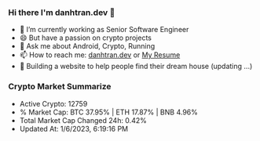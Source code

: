 ### Hi there I'm danhtran.dev 👋

- 🔭 I’m currently working as Senior Software Engineer
- 😄 But have a passion on crypto projects
- 💬 Ask me about Android, Crypto, Running 
- 📫 How to reach me: <a href="https://danhtran.dev" target="_blank">danhtran.dev</a> or <a href="Dan-Resume.pdf" target="_blank">My Resume</a>
- 🌱 Building a website to help people find their dream house (updating ...)

### Crypto Market Summarize
- Active Crypto: 12759
- % Market Cap: BTC 37.95% | ETH 17.87% | BNB 4.96%
- Total Market Cap Changed 24h: 0.42%
- Updated At: 1/6/2023, 6:19:16 PM

